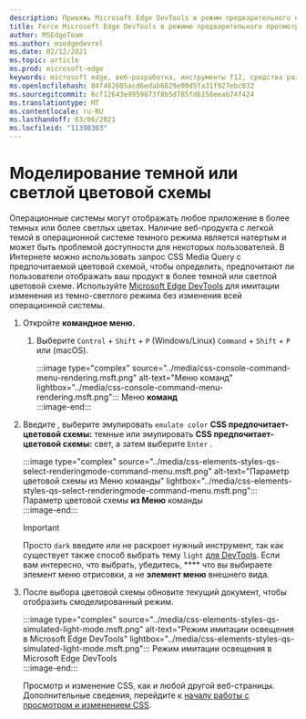 ```yaml
---
description: Привяжь Microsoft Edge DevTools в режим предварительного просмотра цветовой схемы.
title: Force Microsoft Edge DevTools в режиме предварительного просмотра цветовой схемы (CSS предпочитает цветовую схему)
author: MSEdgeTeam
ms.author: msedgedevrel
ms.date: 02/12/2021
ms.topic: article
ms.prod: microsoft-edge
keywords: microsoft edge, веб-разработка, инструменты f12, средства разработчика
ms.openlocfilehash: 84f482605acd6edab6829e00d5fa31f927ebc032
ms.sourcegitcommit: 6cf12643e9959873f8b5d785fd6158eeab74f424
ms.translationtype: MT
ms.contentlocale: ru-RU
ms.lasthandoff: 03/06/2021
ms.locfileid: "11398303"
---
```

# <a name="dark-or-light-color-scheme-simulation"></a>Моделирование темной или светлой цветовой схемы  

Операционные системы могут отображать любое приложение в более темных или более светлых цветах.  Наличие веб-продукта с легкой темой в операционной системе темного режима является натертым и может быть проблемой доступности для некоторых пользователей.  В Интернете можно использовать [][MDNPrefersColorScheme] запрос CSS Media Query с предпочитаемой цветовой схемой, чтобы определить, предпочитают ли пользователи отображать ваш продукт в более темной или светлой цветовой схеме.  Используйте [Microsoft Edge DevTools][DevtoolsIndex] для имитации изменения из темно-светлого режима без изменения всей операционной системы.  

1.  Откройте **командное меню.**  
    1.  Выберите `Control` + `Shift` + `P` \(Windows/Linux\) `Command` + `Shift` + `P` или \(macOS\).  
        
        :::image type="complex" source="../media/css-console-command-menu-rendering.msft.png" alt-text="Меню команд" lightbox="../media/css-console-command-menu-rendering.msft.png":::
           Меню **команд**  
        :::image-end:::  
        
1.  Введите , выберите эмулировать `emulate color` **CSS предпочитает-цветовой схемы:** темные или эмулировать **CSS предпочитает-цветовой схемы:** свет, а затем выберите `Enter` .  
    
    :::image type="complex" source="../media/css-elements-styles-qs-select-renderingmode-command-menu.msft.png" alt-text="Параметр цветовой схемы из Меню команды" lightbox="../media/css-elements-styles-qs-select-renderingmode-command-menu.msft.png":::
       Параметр цветовой схемы **из Меню** команды  
    :::image-end:::  
    
    > [!IMPORTANT]
    > Просто `dark` введите или не раскроет нужный инструмент, так как существует также способ выбрать тему `light` [для DevTools][DevtoolsCustomizeDarkTheme].  Если вам интересно, что выбрать, убедитесь, **** что вы выбираете элемент меню отрисовки, а не **элемент меню** внешнего вида.  

1.  После выбора цветовой схемы обновите текущий документ, чтобы отобразить смоделированный режим.  
    
    :::image type="complex" source="../media/css-elements-styles-qs-simulated-light-mode.msft.png" alt-text="Режим имитации освещения в Microsoft Edge DevTools" lightbox="../media/css-elements-styles-qs-simulated-light-mode.msft.png":::
       Режим имитации освещения в Microsoft Edge DevTools  
    :::image-end:::  
    
    Просмотр и изменение CSS, как и любой другой веб-страницы.  Дополнительные сведения, перейдите к [началу работы с просмотром и изменением CSS][DevtoolsCssIndex].  

<!-- links -->  

[DevtoolsIndex]: ../index.md "Средства разработки Microsoft Edge (Chromium) | Документы Майкрософт"  
[DevtoolsCustomizeDarkTheme]: ../customize/dark-theme.md "Включить темную тему в Microsoft Edge DevTools | Документы Майкрософт"
[DevtoolsCssIndex]: ../css/index.md "Начало работы с просмотром и изменением CSS-| Документы Майкрософт"  

[MDNPrefersColorScheme]: https://developer.mozilla.org/docs/Web/CSS/@media/prefers-color-scheme "prefers-color-scheme | MDN"  

